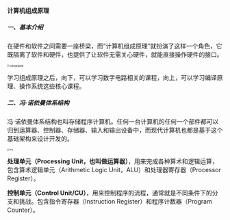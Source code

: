 #### 计算机组成原理

##### 一、基本介绍

在硬件和软件之间需要一座桥梁，而“计算机组成原理”就扮演了这样一个角色，它既隔离了软件和硬件，也提供了让软件无需关心硬件，就能直接操作硬件的接口。

<img src="https://liuyang-picbed.oss-cn-shanghai.aliyuncs.com/img/aa5f644331319421eb7549d67d4f8773.jpeg" alt="计算机组成原理" style="zoom: 33%;" />

学习组成原理之后，向下，可以学习数字电路相关的课程，向上，可以学习编译原理、操作系统这些核心课程。

##### 二、冯·诺依曼体系结构

冯·诺依曼体系结构也叫存储程序计算机。任何一台计算机的任何一个部件都可以归到运算器、控制器、存储器、输入和输出设备中，而现代计算机也都是基于这个基础架构来设计开发的。

<img src="https://liuyang-picbed.oss-cn-shanghai.aliyuncs.com/img/fa8e0e3c96a70cc07b4f0490bfe66f2b.jpeg" alt="img" style="zoom: 33%;" />

**处理单元（Processing Unit，也叫做运算器）**，用来完成各种算术和逻辑运算，包含算术逻辑单元（Arithmetic Logic Unit，ALU）和处理器寄存器（Processor Register）。

**控制单元（Control Unit/CU）**，用来控制程序的流程，通常就是不同条件下的分支和挑战。包含指令寄存器（Instruction Register）和程序计数器（Program Counter）。